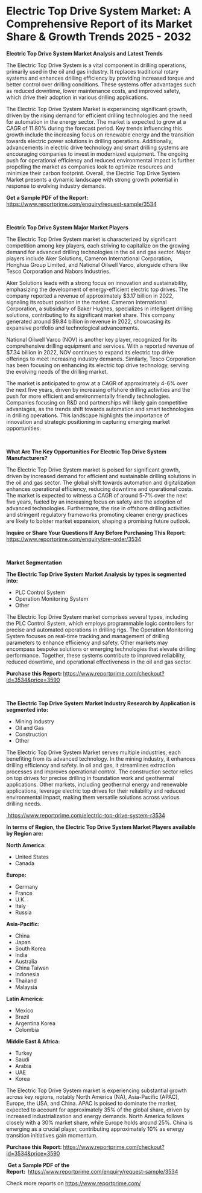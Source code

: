 <p><h1>Electric Top Drive System Market: A Comprehensive Report of its Market Share & Growth Trends 2025 - 2032</h1></p><p><strong>Electric Top Drive System Market Analysis and Latest Trends</strong></p>
<p><p>The Electric Top Drive System is a vital component in drilling operations, primarily used in the oil and gas industry. It replaces traditional rotary systems and enhances drilling efficiency by providing increased torque and better control over drilling conditions. These systems offer advantages such as reduced downtime, lower maintenance costs, and improved safety, which drive their adoption in various drilling applications.</p><p>The Electric Top Drive System Market is experiencing significant growth, driven by the rising demand for efficient drilling technologies and the need for automation in the energy sector. The market is expected to grow at a CAGR of 11.80% during the forecast period. Key trends influencing this growth include the increasing focus on renewable energy and the transition towards electric power solutions in drilling operations. Additionally, advancements in electric drive technology and smart drilling systems are encouraging companies to invest in modernized equipment. The ongoing push for operational efficiency and reduced environmental impact is further propelling the market as companies look to optimize resources and minimize their carbon footprint. Overall, the Electric Top Drive System Market presents a dynamic landscape with strong growth potential in response to evolving industry demands.</p></p>
<p><strong>Get a Sample PDF of the Report:&nbsp;</strong> <a href="https://www.reportprime.com/enquiry/request-sample/3534?utm_campaign=2479&utm_medium=2&utm_source=Github&utm_content=ia&utm_term=18032025&utm_id=electric-top-drive-system">https://www.reportprime.com/enquiry/request-sample/3534</a></p>
<p>&nbsp;</p>
<p><strong>Electric Top Drive System Major Market Players</strong></p>
<p><p>The Electric Top Drive System market is characterized by significant competition among key players, each striving to capitalize on the growing demand for advanced drilling technologies in the oil and gas sector. Major players include Aker Solutions, Cameron International Corporation, Honghua Group Limited, and National Oilwell Varco, alongside others like Tesco Corporation and Nabors Industries.</p><p>Aker Solutions leads with a strong focus on innovation and sustainability, emphasizing the development of energy-efficient electric top drives. The company reported a revenue of approximately $3.17 billion in 2022, signaling its robust position in the market. Cameron International Corporation, a subsidiary of Baker Hughes, specializes in intelligent drilling solutions, contributing to its significant market share. This company generated around $9.84 billion in revenue in 2022, showcasing its expansive portfolio and technological advancements.</p><p>National Oilwell Varco (NOV) is another key player, recognized for its comprehensive drilling equipment and services. With a reported revenue of $7.34 billion in 2022, NOV continues to expand its electric top drive offerings to meet increasing industry demands. Similarly, Tesco Corporation has been focusing on enhancing its electric top drive technology, serving the evolving needs of the drilling market.</p><p>The market is anticipated to grow at a CAGR of approximately 4-6% over the next five years, driven by increasing offshore drilling activities and the push for more efficient and environmentally friendly technologies. Companies focusing on R&D and partnerships will likely gain competitive advantages, as the trends shift towards automation and smart technologies in drilling operations. This landscape highlights the importance of innovation and strategic positioning in capturing emerging market opportunities.</p></p>
<p>&nbsp;</p>
<p><strong>What Are The Key Opportunities For Electric Top Drive System Manufacturers?</strong></p>
<p><p>The Electric Top Drive System market is poised for significant growth, driven by increased demand for efficient and sustainable drilling solutions in the oil and gas sector. The global shift towards automation and digitalization enhances operational efficiency, reducing downtime and operational costs. The market is expected to witness a CAGR of around 5-7% over the next five years, fueled by an increasing focus on safety and the adoption of advanced technologies. Furthermore, the rise in offshore drilling activities and stringent regulatory frameworks promoting cleaner energy practices are likely to bolster market expansion, shaping a promising future outlook.</p></p>
<p><strong>Inquire or Share Your Questions If Any Before Purchasing This Report:</strong> <a href="https://www.reportprime.com/enquiry/pre-order/3534?utm_campaign=2479&utm_medium=2&utm_source=Github&utm_content=ia&utm_term=18032025&utm_id=electric-top-drive-system">https://www.reportprime.com/enquiry/pre-order/3534</a></p>
<p>&nbsp;</p>
<p><strong>Market Segmentation</strong></p>
<p><strong>The Electric Top Drive System Market Analysis by types is segmented into:</strong></p>
<p><ul><li>PLC Control System</li><li>Operation Monitoring System</li><li>Other</li></ul></p>
<p><p>The Electric Top Drive System market comprises several types, including the PLC Control System, which employs programmable logic controllers for precise and automated operations in drilling rigs. The Operation Monitoring System focuses on real-time tracking and management of drilling parameters to enhance efficiency and safety. Other markets may encompass bespoke solutions or emerging technologies that elevate drilling performance. Together, these systems contribute to improved reliability, reduced downtime, and operational effectiveness in the oil and gas sector.</p></p>
<p><strong>Purchase this Report:&nbsp;</strong><a href="https://www.reportprime.com/checkout?id=3534&price=3590&utm_campaign=2479&utm_medium=2&utm_source=Github&utm_content=ia&utm_term=18032025&utm_id=electric-top-drive-system">https://www.reportprime.com/checkout?id=3534&price=3590</a></p>
<p>&nbsp;</p>
<p><strong>The Electric Top Drive System Market Industry Research by Application is segmented into:</strong></p>
<p><ul><li>Mining Industry</li><li>Oil and Gas</li><li>Construction</li><li>Other</li></ul></p>
<p><p>The Electric Top Drive System Market serves multiple industries, each benefiting from its advanced technology. In the mining industry, it enhances drilling efficiency and safety. In oil and gas, it streamlines extraction processes and improves operational control. The construction sector relies on top drives for precise drilling in foundation work and geothermal applications. Other markets, including geothermal energy and renewable applications, leverage electric top drives for their reliability and reduced environmental impact, making them versatile solutions across various drilling needs.</p></p>
<p><a href="https://www.reportprime.com/electric-top-drive-system-r3534?utm_campaign=2479&utm_medium=2&utm_source=Github&utm_content=ia&utm_term=18032025&utm_id=electric-top-drive-system">&nbsp;https://www.reportprime.com/electric-top-drive-system-r3534</a></p>
<p><strong>In terms of Region, the Electric Top Drive System Market Players available by Region are:</strong></p>
<p>
    <p> <strong> North America: </strong>
        <ul>
            <li>United States</li>
            <li>Canada</li>
        </ul>
        </p> 
    <p> <strong> Europe: </strong>
        <ul>
            <li>Germany</li>
            <li>France</li>
            <li>U.K.</li>
            <li>Italy</li>
            <li>Russia</li>
        </ul>
        </p> 
    <p> <strong> Asia-Pacific: </strong>
        <ul>
            <li>China</li>
            <li>Japan</li>
            <li>South Korea</li>
            <li>India</li>
            <li>Australia</li>
            <li>China Taiwan</li>
            <li>Indonesia</li>
            <li>Thailand</li>
            <li>Malaysia</li>
        </ul>
        </p> 
    <p> <strong> Latin America: </strong>
        <ul>
            <li>Mexico</li>
            <li>Brazil</li>
            <li>Argentina Korea</li>
            <li>Colombia</li>
        </ul>
        </p> 
    <p> <strong> Middle East & Africa: </strong>
        <ul>
            <li>Turkey</li>
            <li>Saudi</li>
            <li>Arabia</li>
            <li>UAE</li>
            <li>Korea</li>
        </ul>
    </p>
    </p>
<p><p>The Electric Top Drive System market is experiencing substantial growth across key regions, notably North America (NA), Asia-Pacific (APAC), Europe, the USA, and China. APAC is poised to dominate the market, expected to account for approximately 35% of the global share, driven by increased industrialization and energy demands. North America follows closely with a 30% market share, while Europe holds around 25%. China is emerging as a crucial player, contributing approximately 10% as energy transition initiatives gain momentum.</p></p>
<p><strong>Purchase this Report: </strong><a href="https://www.reportprime.com/checkout?id=3534&price=3590&utm_campaign=2479&utm_medium=2&utm_source=Github&utm_content=ia&utm_term=18032025&utm_id=electric-top-drive-system">https://www.reportprime.com/checkout?id=3534&price=3590</a></p>
<p>&nbsp;<strong>Get a Sample PDF of the Report:&nbsp;&nbsp;</strong><a href="https://www.reportprime.com/enquiry/request-sample/3534?utm_campaign=2479&utm_medium=2&utm_source=Github&utm_content=ia&utm_term=18032025&utm_id=electric-top-drive-system">https://www.reportprime.com/enquiry/request-sample/3534</a></p>
<p><strong></strong></p>
<p>Check more reports on <a href="https://www.reportprime.com/?utm_campaign=2479&utm_medium=2&utm_source=Github&utm_content=ia&utm_term=18032025&utm_id=electric-top-drive-system">https://www.reportprime.com/</a></p>